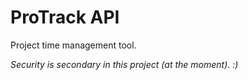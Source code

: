 # ProTrack API

Project time management tool.

_Security is secondary in this project (at the moment). :)_
